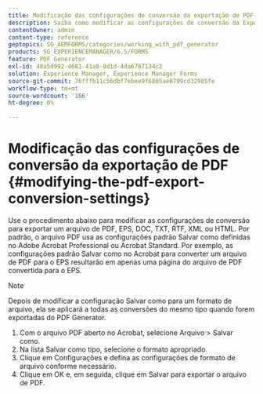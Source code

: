 ```yaml
---
title: Modificação das configurações de conversão da exportação de PDF
description: Saiba como modificar as configurações de conversão da Exportação de PDF.
contentOwner: admin
content-type: reference
geptopics: SG_AEMFORMS/categories/working_with_pdf_generator
products: SG_EXPERIENCEMANAGER/6.5/FORMS
feature: PDF Generator
exl-id: 48a5d992-4681-41a8-8d1d-4da6767134c2
solution: Experience Manager, Experience Manager Forms
source-git-commit: 76fffb11c56dbf7ebee9f6805ae0799cd32985fe
workflow-type: tm+mt
source-wordcount: '166'
ht-degree: 0%

---
```


# Modificação das configurações de conversão da exportação de PDF {#modifying-the-pdf-export-conversion-settings}

Use o procedimento abaixo para modificar as configurações de conversão para exportar um arquivo de PDF, EPS, DOC, TXT, RTF, XML ou HTML. Por padrão, o arquivo PDF usa as configurações padrão Salvar como definidas no Adobe Acrobat Professional ou Acrobat Standard. Por exemplo, as configurações padrão Salvar como no Acrobat para converter um arquivo de PDF para o EPS resultarão em apenas uma página do arquivo de PDF convertida para o EPS.

>[!NOTE]
>
>Depois de modificar a configuração Salvar como para um formato de arquivo, ela se aplicará a todas as conversões do mesmo tipo quando forem exportadas do PDF Generator.

1. Com o arquivo PDF aberto no Acrobat, selecione Arquivo > Salvar como.
1. Na lista Salvar como tipo, selecione o formato apropriado.
1. Clique em Configurações e defina as configurações de formato de arquivo conforme necessário.
1. Clique em OK e, em seguida, clique em Salvar para exportar o arquivo de PDF.
